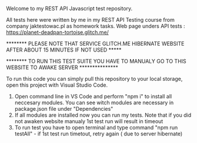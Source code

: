 Welcome to my REST API Javascript test repository.

All tests here were written by me in my REST API Testing course from company jaktestowac.pl as homework tasks.
Web page unders API tests : https://planet-deadpan-tortoise.glitch.me/

******** PLEASE NOTE THAT SERVICE GLITCH.ME HIBERNATE WEBSITE AFTER ABOUT 15 MINUTES IF NOT USED *****

******** TO RUN THIS TEST SUITE YOU HAVE TO MANUALY GO TO THIS WEBSITE TO AWAKE SERVER ***************

To run this code you can simply pull this repository to your local storage, open this project with Visual Studio Code.

1. Open command line in VS Code and perform "npm i" to install all neccesary modules.
You can see witch modules are necessary in package.json file under "Dependencies" 
2. If all modules are installed now you can run my tests. Note that if you did not awaken website manualy 1st test run will result in timeout
3. To run test you have to open terminal and type command "npm run testAll" - if 1st test run timetout, retry again ( due to server hibernate)
